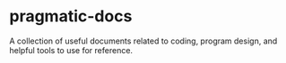 # pragmatic-docs
A collection of useful documents related to coding, program design, and helpful tools to use for reference.
